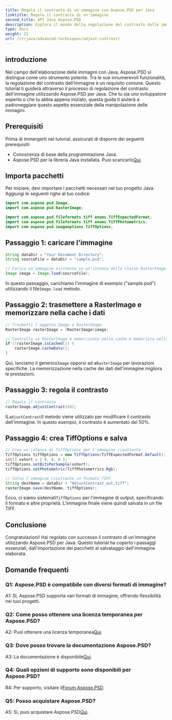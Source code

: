 ```yaml
---
title: Regola il contrasto di un'immagine con Aspose.PSD per Java
linktitle: Regola il contrasto di un'immagine
second_title: API Java Aspose.PSD
description: Esplora il mondo della regolazione del contrasto delle immagini in Java con Aspose.PSD. Segui la nostra guida passo passo per una manipolazione perfetta delle immagini.
type: docs
weight: 22
url: /it/java/advanced-techniques/adjust-contrast/
---
```

## introduzione

Nel campo dell'elaborazione delle immagini con Java, Aspose.PSD si distingue come uno strumento potente. Tra le sue innumerevoli funzionalità, la regolazione del contrasto dell'immagine è un requisito comune. Questo tutorial ti guiderà attraverso il processo di regolazione del contrasto dell'immagine utilizzando Aspose.PSD per Java. Che tu sia uno sviluppatore esperto o che tu abbia appena iniziato, questa guida ti aiuterà a padroneggiare questo aspetto essenziale della manipolazione delle immagini.

## Prerequisiti

Prima di immergerti nel tutorial, assicurati di disporre dei seguenti prerequisiti:

- Conoscenza di base della programmazione Java.
-  Aspose.PSD per la libreria Java installata. Puoi scaricarlo[Qui](https://releases.aspose.com/psd/java/).

## Importa pacchetti

Per iniziare, devi importare i pacchetti necessari nel tuo progetto Java. Aggiungi le seguenti righe al tuo codice:

```java
import com.aspose.psd.Image;
import com.aspose.psd.RasterImage;

import com.aspose.psd.fileformats.tiff.enums.TiffExpectedFormat;
import com.aspose.psd.fileformats.tiff.enums.TiffPhotometrics;
import com.aspose.psd.imageoptions.TiffOptions;
```

## Passaggio 1: caricare l'immagine

```java
String dataDir = "Your Document Directory";
String sourceFile = dataDir + "sample.psd";

// Carica un'immagine esistente in un'istanza della classe RasterImage
Image image = Image.load(sourceFile);
```

 In questo passaggio, carichiamo l'immagine di esempio ("sample.psd") utilizzando il file`Image.load` metodo.

## Passaggio 2: trasmettere a RasterImage e memorizzare nella cache i dati

```java
// Trasmetti l'oggetto Image a RasterImage
RasterImage rasterImage = (RasterImage)image;

// Controlla se RasterImage è memorizzato nella cache e memorizza nella cache RasterImage per prestazioni migliori
if (!rasterImage.isCached()) {
    rasterImage.cacheData();
}
```

 Qui, lanciamo il generico`Image` opporsi ad a`RasterImage` per lavorazioni specifiche. La memorizzazione nella cache dei dati dell'immagine migliora le prestazioni.

## Passaggio 3: regola il contrasto

```java
// Regola il contrasto
rasterImage.adjustContrast(50);
```

 IL`adjustContrast`Il metodo viene utilizzato per modificare il contrasto dell'immagine. In questo esempio, il contrasto è aumentato del 50%.

## Passaggio 4: crea TiffOptions e salva

```java
// Crea un'istanza di TiffOptions per l'immagine risultante
TiffOptions tiffOptions = new TiffOptions(TiffExpectedFormat.Default);
int[] ushort = { 8, 8, 8 };
tiffOptions.setBitsPerSample(ushort);
tiffOptions.setPhotometric(TiffPhotometrics.Rgb);

// Salva l'immagine risultante in formato TIFF
String destName = dataDir + "AdjustContrast_out.tiff";
rasterImage.save(destName, tiffOptions);
```

 Ecco, ci siamo sistemati`TiffOptions` per l'immagine di output, specificando il formato e altre proprietà. L'immagine finale viene quindi salvata in un file TIFF.

## Conclusione

Congratulazioni! Hai regolato con successo il contrasto di un'immagine utilizzando Aspose.PSD per Java. Questo tutorial ha coperto i passaggi essenziali, dall'importazione dei pacchetti al salvataggio dell'immagine elaborata.

## Domande frequenti

### Q1: Aspose.PSD è compatibile con diversi formati di immagine?

A1: Sì, Aspose.PSD supporta vari formati di immagine, offrendo flessibilità nei tuoi progetti.

### Q2: Come posso ottenere una licenza temporanea per Aspose.PSD?

 A2: Puoi ottenere una licenza temporanea[Qui](https://purchase.aspose.com/temporary-license/).

### Q3: Dove posso trovare la documentazione Aspose.PSD?

A3: La documentazione è disponibile[Qui](https://reference.aspose.com/psd/java/).

### Q4: Quali opzioni di supporto sono disponibili per Aspose.PSD?

 R4: Per supporto, visitare il[Forum Aspose.PSD](https://forum.aspose.com/c/psd/34).

### Q5: Posso acquistare Aspose.PSD?

 A5: Sì, puoi acquistare Aspose.PSD[Qui](https://purchase.aspose.com/buy).